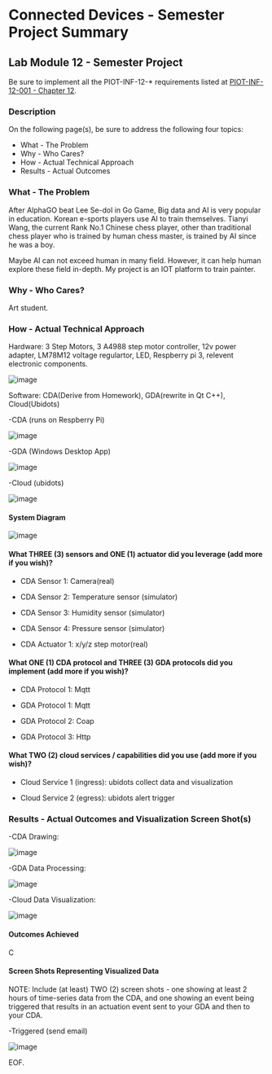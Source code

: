 # Connected Devices - Semester Project Summary

## Lab Module 12 - Semester Project

Be sure to implement all the PIOT-INF-12-* requirements listed at [PIOT-INF-12-001 - Chapter 12](https://github.com/orgs/programming-the-iot/projects/1#column-10488565).

### Description

On the following page(s), be sure to address the following four topics: 
- What - The Problem
- Why - Who Cares?
- How - Actual Technical Approach
- Results - Actual Outcomes


### What - The Problem 

After AlphaGO beat Lee Se-dol in Go Game, Big data and AI is very popular in education. Korean e-sports players use AI to train themselves. Tianyi Wang, the current Rank No.1 Chinese chess player, other than traditional chess player who is trained by human chess master, is trained by AI since he was a boy. 

Maybe AI can not exceed human in many field. However, it can help human explore these field in-depth. My project is an IOT platform to train painter.

### Why - Who Cares? 

Art student.

### How - Actual Technical Approach

Hardware: 3 Step Motors, 3 A4988 step motor controller, 12v power adapter, LM78M12 voltage regulartor, LED, Respberry pi 3, relevent electronic components.

![image](project/Hardware.png)

Software: CDA(Derive from Homework), GDA(rewrite in Qt C++), Cloud(Ubidots)

-CDA (runs on Respberry Pi)

![image](project/CDA.png)

-GDA (Windows Desktop App)

![image](project/GDA.png)

-Cloud (ubidots)

![image](project/GDA-CLOUD.png)

#### System Diagram

![image](proposal/PIOT-Semester-Proposal.png)

#### What THREE (3) sensors and ONE (1) actuator did you leverage (add more if you wish)?

- CDA Sensor 1: Camera(real)

- CDA Sensor 2: Temperature sensor (simulator)

- CDA Sensor 3: Humidity sensor (simulator)

- CDA Sensor 4: Pressure sensor (simulator)

- CDA Actuator 1: x/y/z step motor(real)

#### What ONE (1) CDA protocol and THREE (3) GDA protocols did you implement (add more if you wish)?

- CDA Protocol 1: Mqtt

- GDA Protocol 1: Mqtt

- GDA Protocol 2: Coap

- GDA Protocol 3: Http
 
#### What TWO (2) cloud services / capabilities did you use (add more if you wish)?

- Cloud Service 1 (ingress): ubidots collect data and visualization

- Cloud Service 2 (egress): ubidots alert trigger
 
### Results - Actual Outcomes and Visualization Screen Shot(s)

-CDA Drawing:

![image](project/outcome.gif)

-GDA Data Processing:

![image](project/processing.gif)

-Cloud Data Visualization:

![image](project/GDA-CLOUD.png)

#### Outcomes Achieved

C 

#### Screen Shots Representing Visualized Data

NOTE: Include (at least) TWO (2) screen shots - one showing at least 2 hours
of time-series data from the CDA, and one showing an event being triggered
that results in an actuation event sent to your GDA and then to your CDA.

-Triggered (send email)

![image](project/Trigger.png)


EOF.
